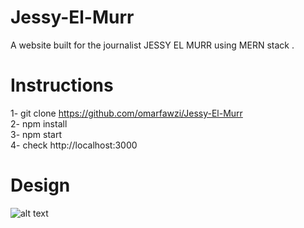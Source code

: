 # Jessy-El-Murr
A website built for the journalist JESSY EL MURR using MERN stack .
# Instructions
1- git clone https://github.com/omarfawzi/Jessy-El-Murr <br>
2- npm install <br>
3- npm start <br>
4- check http://localhost:3000
# Design
![alt text](https://i.imgur.com/D6O5H2d.jpg)
